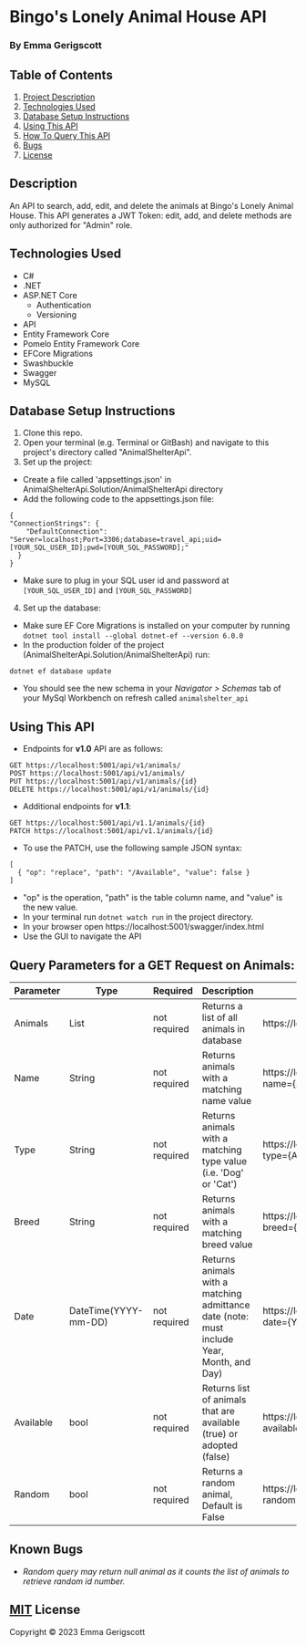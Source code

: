 # Bingo's Lonely Animal House API

### By Emma Gerigscott

## Table of Contents
1. [Project Description](#description)
2. [Technologies Used](#technologies-used)
3. [Database Setup Instructions](#database-setup-instructions)
4. [Using This API](#using-this-api)
5. [How To Query This API](#query-parameters-for-a-get-request-on-animals)
6. [Bugs](#known-bugs)
7. [License](#mit-license)

## Description

An API to search, add, edit, and delete the animals at Bingo's Lonely Animal House. This API generates a JWT Token: edit, add, and delete methods are only authorized for "Admin" role.

## Technologies Used

* C#
* .NET
* ASP.NET Core
  * Authentication
  * Versioning
* API
* Entity Framework Core
* Pomelo Entity Framework Core
* EFCore Migrations
* Swashbuckle
* Swagger
* MySQL

## Database Setup Instructions

1. Clone this repo.
2. Open your terminal (e.g. Terminal or GitBash) and navigate to this project's directory called "AnimalShelterApi".
3. Set up the project:
  * Create a file called 'appsettings.json' in AnimalShelterApi.Solution/AnimalShelterApi directory
  * Add the following code to the appsettings.json file:
  ```
  {
  "ConnectionStrings": {
      "DefaultConnection": "Server=localhost;Port=3306;database=travel_api;uid=[YOUR_SQL_USER_ID];pwd=[YOUR_SQL_PASSWORD];"
    }
  }
  ```
  * Make sure to plug in your SQL user id and password at ```[YOUR_SQL_USER_ID]``` and ```[YOUR_SQL_PASSWORD]```
4. Set up the database:
  * Make sure EF Core Migrations is installed on your computer by running ```dotnet tool install --global dotnet-ef --version 6.0.0```
  * In the production folder of the project (AnimalShelterApi.Solution/AnimalShelterApi) run:
  ```
  dotnet ef database update
  ```
  * You should see the new schema in your _Navigator > Schemas_ tab of your MySql Workbench on refresh called ```animalshelter_api```

## Using This API
* Endpoints for **v1.0** API are as follows:
```
GET https://localhost:5001/api/v1/animals/
POST https://localhost:5001/api/v1/animals/
PUT https://localhost:5001/api/v1/animals/{id}
DELETE https://localhost:5001/api/v1/animals/{id}
```

* Additional endpoints for **v1.1**:
```
GET https://localhost:5001/api/v1.1/animals/{id}
PATCH https://localhost:5001/api/v1.1/animals/{id}
```
  * To use the PATCH, use the following sample JSON syntax:
  ```
  [
    { "op": "replace", "path": "/Available", "value": false }
  ]
  ```
  * "op" is the operation, "path" is the table column name, and "value" is the new value.
* In your terminal run ```dotnet watch run``` in the project directory.
* In your browser open https://localhost:5001/swagger/index.html
* Use the GUI to navigate the API

## Query Parameters for a GET Request on **Animals**: 

| Parameter  | Type   | Required     | Description                                      | Sample Url  |
|----------- |-----   | ---------    | -------------                                    | ----------  |
| Animals | List | not required | Returns a list of all animals in database | https://localhost:5001/api/animals |
| Name       | String | not required | Returns animals with a matching name value     | https://localhost:5001/api/animals?name={ANIMAL_NAME} |
| Type   | String | not required | Returns animals with a matching type value (i.e. 'Dog' or 'Cat') | https://localhost:5001/api/animals?type={ANIMAL_TYPE} |
| Breed    | String | not required | Returns animals with a matching breed value  | https://localhost:5001/api/animals?breed={BREED} |
| Date | DateTime(YYYY-mm-DD)    | not required | Returns animals with a matching admittance date (note: must include Year, Month, and Day) | https://localhost:5001/api/animals?date={YYYY-mm-DD} |
| Available | bool | not required | Returns list of animals that are available (true) or adopted (false) | https://localhost:5001/api/animals?available={true/false} |
| Random | bool | not required | Returns a random animal, Default is False | https://localhost:5001/api/animals?random={TRUE} |


## Known Bugs

* _Random query may return null animal as it counts the list of animals to retrieve random id number._

## [MIT](https://opensource.org/license/mit/) License 

Copyright © 2023 Emma Gerigscott